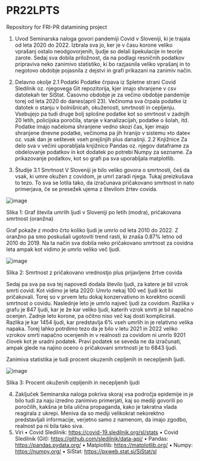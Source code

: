 # PR22LPTS
Repository for FRI-PR datamining project


1. Uvod
Seminarska naloga govori pandemiji Covid v Sloveniji, ki je trajala od leta 2020 do 2022. Izbrala sva jo, ker je v času korone veliko vprašanj ostalo neodgovorjenih, ljudje so delali špekulacije in teorije zarote. Sedaj sva dobila priložnost, da na podlagi resničnih podatkov pripraviva neko zanimivo statistiko, ki bo razjasnila veliko vprašanj in to negotovo obdobje pojasnila z dejstvi in grafi prikazani na zanimiv način.

2. Delavno okolje
2.1 Podatki
Podatke črpava iz Spletne strani Covid Sledilnik oz. njegovega Git repozitorija, kjer imajo shranjene v csv datotekah ter SiStat. Časovno obdobje je za večino obdobje pandemije torej od leta 2020 do danes(april 23). Večinoma sva črpala podatke iz datotek o stanju v bolnišnicah, okuženosti, smrtnosti in cepljenju. Vsebujejo pa tudi druge bolj splošne podatke kot so smrtnost v zadnjih 20 letih, policijska poročila, stanje v kanalizacijah, podatke o šolah, itd.
Podatke imajo načeloma shranjene vedno skozi čas, kjer imajo shranjene dnevne podatke, večinoma pa jih hranijo v sistemu »to date« oz. vsak dan je seštevek vseh prejšnjih plus današnji.
2.2 Knjižnice
Za delo sva v večini uporabljala knjižnico Pandas oz. njegov dataframe za obdelovanje podatkov in kot dodatek po potrebi Numpy za sezname. Za prikazovanje podatkov, kot so grafi pa sva uporabljala matplotlib.

3. Študije
3.1 Smrtnost
V Sloveniji je bilo veliko govora o smrtnosti, češ da vsak, ki umre okužen z covidom, je umrl zaradi njega. Tukaj preizkušava to tezo. To sva se lotila tako, da izračunava pričakovano smrtnost in nato primerjava, če se presežek ujema z številom žrtev covida.

![image](https://user-images.githubusercontent.com/82542995/232958681-5956ce6e-7d89-4d38-8245-c01bdff7de6c.png)

Slika 1: Graf števila umrlih ljudi v Sloveniji po letih (modra), pričakovana smrtnost (oranžna)


Graf pokaže z modro črto koliko ljudi je umrlo od leta 2010 do 2022. Z oranžno pa smo poskušali ugotoviti trend rasti, ki znaša 0.87% letno od 2010 do 2019. Na ta način sva dobila neko pričakovano smrtnost za covidna leta ampak kot vidimo je umrlo veliko več ljudi.

![image](https://user-images.githubusercontent.com/82542995/232958949-7a6a3de7-4046-46d9-bb48-18fae51539c5.png)

Slika 2: Smrtnost z pričakovano vrednostjo plus prijavljene žrtve covida


 
Sedaj pa sva pa sva tej napovedi dodala število ljudi, za katere je bil vzrok smrti covid. Kot vidimo je leta 2020: Umrlo nekaj 100 več ljudi kot bi pričakovali. Torej so v prvem letu dokaj konzervativno in korektno ocenili smrtnost o covidu. Naslednje leto je umrlo največ ljudi za covidom. Razlika v grafu je 847 ljudi, kar je že kar veliko ljudi, katerih vzrok smrti je bil napačno ocenjen. Zadnje leto korone, pa očitno niso več kaj dosti komplicirali. Razlika je kar 1454 ljudi, kar predstavlja 6% vseh umrlih in je relativno velika napaka. 
Torej lahko potrdimo tezo da je bilo v letu 2021 in 2022 veliko vzrokov smrti napačno ocenjenih in v realnosti za covidom ni umrlo 9201 človek kot je uradni podatek. Pravi podatek se seveda ne da izračunati, ampak glede na najino oceno o pričakovani smrtnosti je to 6843 ljudi.

Zanimiva statistika je tudi procent okuzenih cepljenih in necepljenih ljudi.

![image](https://user-images.githubusercontent.com/82542995/232959271-d4758423-f385-4ac4-9410-c5cfe4c49f68.png)

Slika 3: Procent okuženih cepljenih in necepljenih ljudi


4. Zaključek
Seminarska naloga pokriva skoraj vsa področja epidemije in je bilo tudi za naju izredno zanimivo primerjati, kaj so mediji govorili po poročilih, kakšna je bila ulična propaganda, kako je takratna vlada reagirala z ukrepi. Meniva da so mediji velikokrat nekorektno predstavljali informacije, verjetno samo z namenom, da imajo zgodbo, realnost pa ni bila tako siva.
 
5. Viri
•	Covid Sledilnik: https://covid-19.sledilnik.org/sl/stats
•	Covid Sledilnik (Git): https://github.com/sledilnik/data-api/ 
•	Pandas: https://pandas.pydata.org/
•	Matplotlib: https://matplotlib.org/
•	Numpy: https://numpy.org/
•	SiStat: https://pxweb.stat.si/SiStat/sl

